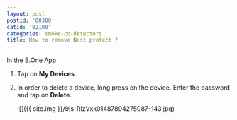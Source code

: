 ```yaml
---
layout: post
postid: '00300'
catid: '02100'
categories: smoke-co-detectors
title: How to remove Nest protect ?
---
```


In the B.One App

1. Tap on **My Devices**.

2. In order to delete a device, long press on the device. Enter the password and tap on **Delete**.

    ![]({{ site.img }}/9js-RlzVxk01487894275087-143.jpg)